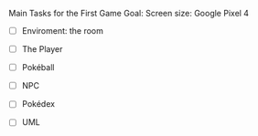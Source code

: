 Main Tasks for the First Game
Goal: 
Screen size: Google Pixel 4

- [ ] Enviroment: the room
- [ ] The Player
- [ ] Pokéball
- [ ] NPC

- [ ] Pokédex

- [ ] UML